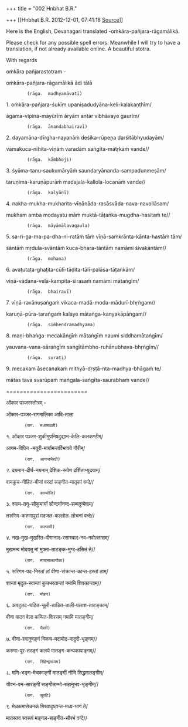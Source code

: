 +++
title = "002 Hnbhat B.R."

+++
[[Hnbhat B.R.	2012-12-01, 07:41:18 [Source](https://groups.google.com/g/samskrita/c/FZi0pEULWsE)]]



Here is the English, Devanagari translated -oṁkāra-pañjara-rāgamālikā.

  

Please check for any possible spell errors. Meanwhile I will try to have a translation, if not already available online. A beautiful stotra.

  

With regards

  

oṁkāra pañjarastotram - 

  

oṁkāra-pañjara-rāgamālikā  ādi tālā

  

            (rāga.  madhyamāvatī)

1\.  oṁkāra-pañjara-śukīm upaniṣadudyāna-keli-kalakaṇṭhīm/

āgama-vipina-mayūrīm āryām antar vibhāvaye gaurīm/

            (rāga.  ānandabhairavī)

2\.  dayamāna-dīrgha-nayanāṁ deśika-rūpeṇa darśitābhyudayām/

vāmakuca-nīhita-vīṇāṁ varadāṁ saṅgīta-mātṛkāṁ vande//

            (rāga.  kāmbhoji)

3\.  śyāma-tanu-saukumāryāṁ saundaryānanda-sampadunmeṣām/

taruṇima-karuṇāpurāṁ madajala-kallola-locanāṁ vande//

            (rāga.  kalyāṇī)

4\.  nakha-mukha-mukharita-vīṇānāda-rasāsvāda-nava-navollāsam/

mukham amba modayatu māṁ muktā-tāṭaṅka-mugdha-hasitaṁ te//

            (rāga.  māyāmālavagaula)

5\.  sa-ri-ga-ma-pa-dha-ni-ratāṁ tāṁ vīṇā-saṁkrānta-kānta-hastāṁ tām/

śāntāṁ mṛdula-svāntāṁ kuca-bhara-tāntāṁ namāmi śivakāntām//

            (rāga.  mohana)

6\.  avaṭutaṭa-ghaṭita-cūlī-tāḍita-tālī-palāśa-tāṭaṅkām/

vīṇā-vādana-velā-kampita-śirasaṁ namāmi mātaṅgīm/

            (rāga.  bhairavī)

7\.  vīṇā-ravānuṣaṅgaṁ vikaca-madā-moda-mādurī-bhṛṅgam//

karuṇā-pūra-taraṅgaṁ kalaye mātaṅga-kanyakāpāṅgam//

            (rāga.  siṁhendramadhyama)

8\.  maṇi-bhaṅga-mecakāṅgīṁ mātaṅgīṁ naumi siddhamātaṅgīm/

yauvana-vana-sāraṅgīṁ saṅgītāmbho-ruhānubhava-bhṛṅgīm//

            (rāga.  suraṭi)

9\.  mecakam āsecanakaṁ mithyā-dṛṣṭā-nta-madhya-bhāgaṁ te/

mātas tava svarūpaṁ maṅgala-saṅgīta-saurabhaṁ vande//

  

========================

  

ओंकार पञ्जरस्तोत्रम् - 

  

ओंकार-पञ्जर-रागमालिका  आदि-ताला

  

           (राग.  मध्यमावती)

१.  ओंकार पञ्जर-शुकीमुपनिषदुद्यान-केलि-कलकण्ठीम्/

आगम-विपिन -मयूरी-मार्यामन्तर्विभावये गौरीम्/

           (राग.  आनन्दभैरवी)

२.  दयमान-दीर्घ-नयनाम् देशिक-रूपेण दर्शिताभ्युदयाम्/

वामकुच-नीहित-वीणां वरदां सङ्गीत-मातृकां वन्दे//

           (राग.  काम्भोजि)

३.  श्याम-तनु-सौकुमार्यां सौन्दर्यानन्द-सम्पदुन्मेषाम्/

तरुणिम-करुणापुरां मदजल-कल्लोल-लोचनां वन्दे//

           (राग.  कल्याणी)

४.  नख-मुख-मुखरित-वीणानाद-रसास्वाद-नव-नवोल्लासम्/

मुखमम्ब मोदयतु मां मुक्ता-ताटङ्क-मुग्द-हसितं ते//

           (राग.  मायामालवगौळा)

५.  सरिगम-पद-निरतां तां वीणा-संक्रान्त-कान्त-हस्तां ताम्/

शान्तां मृदुल-स्वान्तां कुचभरतान्तां नमामि शिवकान्ताम्//

           (राग.  मोहन)

६.  अवटुतट-घटित-चूली-ताडित-ताली-पलाश-ताटङ्काम्/

वीणा वादन वेला कम्पित-शिरसम् नमामि मातङ्गीम्/

           (राग.  भैरवी)

७.  वीणा-रवानुषङ्गं विकच-मदामोद-मादुरी-भृङ्गम्//

करुणा-पूर-तरङ्गं कलये मातङ्ग-कन्यकापाङ्गम्//

           (राग.  सिंहेन्द्रमध्यम)

८.  मणि-भङ्ग-मेचकाङ्गीं मातङ्गीं नौमि सिद्धमातङ्गीम्/

यौवन-वन-सारङ्गीं सङ्गीताम्भो-रुहानुभव-भृङ्गीम्//

           (राग.  सुरटि)

९.  मेचकमासेचनकं मिथ्यादृष्टान्त-मध्य-भागं ते/

मातस्तव स्वरूपं मङ्गल-सङ्गीत-सौरभं वन्दे//

